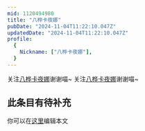 ```yaml
---
mid: 1120494980
title: "八桦卡夜娜"
pubDate: "2024-11-04T11:22:10.047Z"
updatedDate: "2024-11-04T11:22:10.047Z"
profile:
  {
    Nickname: ["八桦卡夜娜"],
  }
---
```


关注[八桦卡夜娜](https://space.bilibili.com/1120494980)谢谢喵~ 关注[八桦卡夜娜](https://space.bilibili.com/1120494980)谢谢喵~

## 此条目有待补充
你可以在[这里](https://github.com/Yuhanawa/VTuber.ICU-Content/edit/master/v/八桦卡夜娜/index.md)编辑本文
